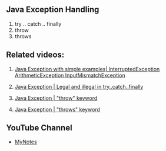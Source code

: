 ## Java Exception Handling

1. try .. catch .. finally
2. throw
3. throws

## Related videos:

1. [Java Exception with simple examples| InterruptedException ArithmeticException InputMismatchException](https://youtu.be/q49UtIDL7ps)

1. [Java Exception | Legal and illegal in try..catch..finally](https://youtu.be/Rk6tDzB_efg)

1. [Java Exception | "throw" keyword](https://youtu.be/elQHRzHvdAo)

1. [Java Exception | "throws" keyword](https://youtu.be/VZuLUQwvfDY)

## YouTube Channel
* [MyNotes](https://bit.ly/JNotes)